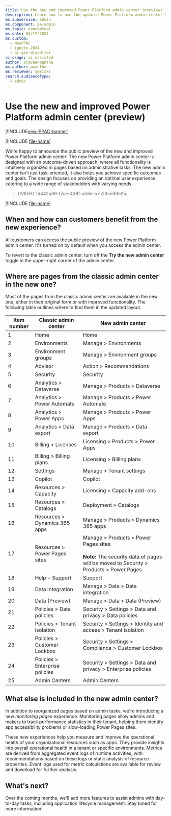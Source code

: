 ```yaml
---
title: Use the new and improved Power Platform admin center (preview)
description: Learn how to use the updated Power Platform admin center's new UI and features for effective administration and monitoring.
ms.subservice: admin
ms.component: pa-admin
ms.topic: conceptual
ms.date: 04/17/2025
ms.custom: 
  - NewPPAC
  - ignite-2024
  - ai-gen-diyeditor
ai-usage: ai-assisted
author: praveenmantha
ms.author: pmantha
ms.reviewer: sericks
search.audienceType: 
  - admin
---
```


# Use the new and improved Power Platform admin center (preview)

[!INCLUDE[new-PPAC-banner](~/includes/new-PPAC-banner.md)]

[!INCLUDE [file-name](~/../shared-content/shared/preview-includes/preview-banner.md)]

We're happy to announce the public preview of the new and improved Power Platform admin center! The new Power Platform admin center is designed with an outcome-driven approach, where all functionality is intuitively organized in pages based on administrative tasks. The new admin center isn't just task-oriented, it also helps you achieve specific outcomes and goals. The design focuses on providing an optimal user experience, catering to a wide range of stakeholders with varying needs.

 > [!VIDEO 1d442a39-f7ce-438f-a53e-b7c23ce33e25]

[!INCLUDE [file-name](~/../shared-content/shared/preview-includes/production-ready-preview-powerplatform.md)]

## When and how can customers benefit from the new experience?

All customers can access the public preview of the new Power Platform admin center. It's turned on by default when you access the admin center. 

To revert to the classic admin center, turn off the **Try the new admin center** toggle in the upper-right corner of the admin center.

## Where are pages from the classic admin center in the new one?  

Most of the pages from the classic admin center are available in the new one, either in their original form or with improved functionality. The following table outlines where to find them in the updated layout.

| Item number | Classic admin center | New admin center |
| ------------| -------------------- | -----------------|
| 1           | Home                 | Home             |
| 2           | Environments         | Manage > Environments |
| 3           | Environment groups   | Manage > Environment groups |
| 4           | Advisor              | Action > Recommendations |
| 5           | Security             | Security         |
| 6           | Analytics > Dataverse       | Manage > Products > Dataverse |
| 7           | Analytics > Power Automate | Manage > Products > Power Automate |
| 8           | Analytics > Power Apps| Manage > Prodcuts > Power Apps |
| 9           | Analytics > Data export | Manage  > Products > Data export |
| 10          | Billing > Licenses   | Licensing > Products > Power Apps |
| 11          | Billing > Billing plans      | Licensing > Billing plans |
| 12          | Settings             | Manage > Tenant settings |
| 13          | Copilot              | Copilot          |
| 14          | Resources > Capacity | Licensing > Capacity add-ons |
| 15          | Resources > Catalogs | Deployment > Catalogs |
| 16          | Resources > Dynamics 365 apps | Manage > Products > Dynamics 365 apps |
| 17          | Resources > Power Pages sites | Manage > Products > Power Pages sites<br><br>**Note:** The security data of pages will be moved to Security > Products > Power Pages. |
| 18          | Help + Support       | Support         |
| 19          | Data integration     | Manage > Data > Data integration  |
| 20          | Data (Preview)       | Manage > Data > Data (Preview) |
| 21          | Policies > Data policies | Security > Settings > Data and privacy > Data policies |
| 22          | Policies > Tenant isolation | Security > Settings > Identity and access > Tenant isolation |
| 23          | Policies > Customer Lockbox | Security > Settings > Compliance > Customer Lockbox |
| 24          | Policies > Enterprise policies | Security > Settings > Data and privacy > Enterprise policies |
| 25          | Admin Centers        | Admin Centers   |

## What else is included in the new admin center?

In addition to reorganized pages based on admin tasks, we're introducing a new *monitoring pages* experience. Monitoring pages allow admins and makers to track performance statistics in their tenant, helping them identify app accessibility problems or slow-loading Power Pages sites.  

These new experiences help you measure and improve the operational health of your organizational resources such as apps. They provide insights into overall operational health in a tenant or specific environments. Metrics are derived from aggregated event logs of runtime activities, with recommendations based on these logs or static analysis of resource properties. Event logs used for metric calculations are available for review and download for further analysis.

## What's next?

Over the coming months, we'll add more features to assist admins with day-to-day tasks, including application lifecycle management. Stay tuned for more information!
